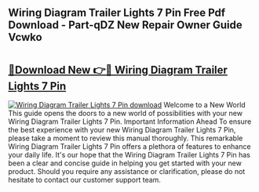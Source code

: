 ## Wiring Diagram Trailer Lights 7 Pin Free Pdf Download - Part-qDZ New Repair Owner Guide Vcwko

# <h2><a href="http://dfq2s3v.blite.top/?on=Wiring+Diagram+Trailer+Lights+7+Pin">🔗Download New 👉🔴 Wiring Diagram Trailer Lights 7 Pin</a></h2>

[![Wiring Diagram Trailer Lights 7 Pin download](https://i.imgur.com/lujVjoI.png)](http://dfq2s3v.blite.top/?on=Wiring+Diagram+Trailer+Lights+7+Pin)
Welcome to a New World This guide opens the doors to a new world of possibilities with your new Wiring Diagram Trailer Lights 7 Pin. Important Information Ahead To ensure the best experience with your new Wiring Diagram Trailer Lights 7 Pin, please take a moment to review this manual thoroughly. This remarkable Wiring Diagram Trailer Lights 7 Pin offers a plethora of features to enhance your daily life. It's our hope that the Wiring Diagram Trailer Lights 7 Pin has been a clear and concise guide in helping you get started with your new product. Should you require any assistance or clarification, please do not hesitate to contact our customer support team.
